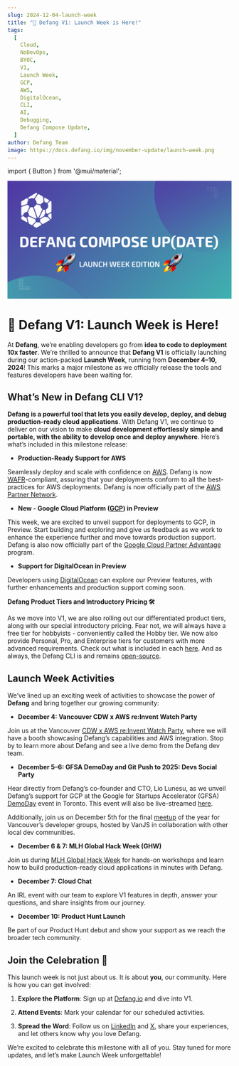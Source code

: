 ```yaml
---
slug: 2024-12-04-launch-week
title: "🚀 Defang V1: Launch Week is Here!"
tags:
  [
    Cloud,
    NoDevOps,
    BYOC,
    V1,
    Launch Week,
    GCP,
    AWS,
    DigitalOcean,
    CLI,
    AI,
    Debugging,
    Defang Compose Update,
  ]
author: Defang Team
image: https://docs.defang.io/img/november-update/launch-week.png
---
```

import { Button } from '@mui/material';

![Defang Compose Update](/img/november-update/launch-week.png)

# **🚀 Defang V1: Launch Week is Here!**

At **Defang**, we’re enabling developers go from **idea to code to deployment 10x faster**.  We’re thrilled to announce that **Defang V1** is officially launching during our action-packed **Launch Week**, running from **December 4–10, 2024**! This marks a major milestone as we officially release the tools and features developers have been waiting for.

## **What’s New in Defang CLI V1?**

**Defang is a powerful tool that lets you easily develop, deploy, and debug production-ready cloud applications**. With Defang V1, we continue to deliver on our vision to make **cloud development effortlessly simple and portable, with the ability to develop once and deploy anywhere**. Here’s what’s included in this milestone release:

- **Production-Ready Support for AWS**

Seamlessly deploy and scale with confidence on [AWS](https://docs.defang.io/docs/providers/aws). Defang is now [WAFR](https://aws.amazon.com/premiumsupport/business-support-well-architected/)-compliant, assuring that your deployments conform to all the best-practices for AWS deployments. Defang is now officially part of the [AWS Partner Network](https://aws.amazon.com/partners/). 

- **New - Google Cloud Platform ([GCP](https://docs.defang.io/docs/providers/gcp)) in Preview**

This week, we are excited to unveil support for deployments to GCP, in Preview. Start building and exploring and give us feedback as we work to enhance the experience further and move towards production support. Defang is also now officially part of the [Google Cloud Partner Advantage](https://cloud.google.com/partners?hl=en) program.

- **Support for DigitalOcean in Preview**

Developers using [DigitalOcean](https://docs.defang.io/docs/providers/digitalocean) can explore our Preview features, with further enhancements and production support coming soon.

**Defang Product Tiers and Introductory Pricing 🛠️**

As we move into V1, we are also rolling out our differentiated product tiers, along with our special introductory pricing. Fear not, we will always have a free tier for hobbyists - conveniently called the Hobby tier. We now also provide Personal, Pro, and Enterprise tiers for customers with more advanced requirements. Check out what is included in each [here](https://defang.io/pricing/). And as always, the Defang CLI is and remains [open-source](https://github.com/DefangLabs).

## **Launch Week Activities**

We’ve lined up an exciting week of activities to showcase the power of **Defang** and bring together our growing community:

- **December 4: Vancouver CDW x AWS re:Invent Watch Party**

Join us at the Vancouver [CDW x AWS re:Invent Watch Party](https://lu.ma/1r0zsw76), where we will have a booth showcasing Defang’s capabilities and AWS integration. Stop by to learn more about Defang and see a live demo from the Defang dev team. 

- **December 5–6: GFSA DemoDay and Git Push to 2025: Devs Social Party**

Hear directly from Defang’s co-founder and CTO, Lio Lunesu, as we unveil Defang’s support for GCP at the Google for Startups Accelerator (GFSA) [DemoDay](https://rsvp.withgoogle.com/events/google-for-startups-accelerator-canada-demo-day) event in Toronto. This event will also be live-streamed [here](https://rsvp.withgoogle.com/events/google-for-startups-accelerator-canada-demo-day/forms/registration).

Additionally, join us on December 5th for the final [meetup](https://lu.ma/x2lridge) of the year for Vancouver’s developer groups, hosted by VanJS in collaboration with other local dev communities.

- **December 6 & 7: MLH Global Hack Week (GHW)**

Join us during [MLH Global Hack Week](https://ghw.mlh.io/schedule) for hands-on workshops and learn how to build production-ready cloud applications in minutes with Defang.

- **December 7: Cloud Chat**

An IRL event with our team to explore V1 features in depth, answer your questions, and share insights from our journey.

- **December 10: Product Hunt Launch**

Be part of our Product Hunt debut and show your support as we reach the broader tech community.

## **Join the Celebration 🎉**

This launch week is not just about us. It is about **you**, our community. Here is how you can get involved:

1.	**Explore the Platform**: Sign up at [Defang.io](https://defang.io/) and dive into V1.

2.	**Attend Events**: Mark your calendar for our scheduled activities.

3.	**Spread the Word**: Follow us on [LinkedIn](https://www.linkedin.com/company/defanglabs/) and [X](https://x.com/defanglabs), share your experiences, and let others know why you love Defang.

We’re excited to celebrate this milestone with all of you. Stay tuned for more updates, and let’s make Launch Week unforgettable!
